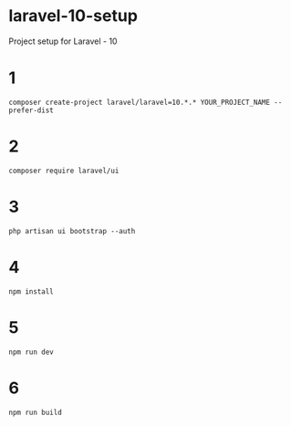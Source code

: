 # laravel-10-setup
Project setup for Laravel - 10

# 1
```
composer create-project laravel/laravel=10.*.* YOUR_PROJECT_NAME --prefer-dist
```
# 2
```
composer require laravel/ui
```
# 3
```
php artisan ui bootstrap --auth
```
# 4
```
npm install
```
# 5
```
npm run dev
```
# 6
```
npm run build
```
